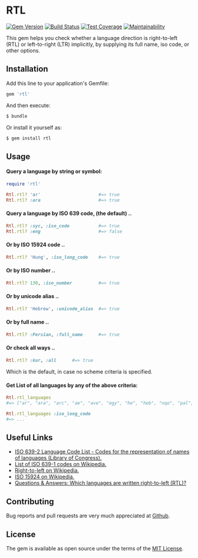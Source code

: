 # RTL
[![Gem Version](https://badge.fury.io/rb/rtl.svg)](https://rubygems.org/gems/rtl)
[![Build Status](https://travis-ci.org/abarrak/rtl.svg?branch=master)](https://travis-ci.org/abarrak/rtl)
[![Test Coverage](https://api.codeclimate.com/v1/badges/e6e976b150ddabbc4665/test_coverage)](https://codeclimate.com/github/abarrak/rtl/test_coverage)
[![Maintainability](https://api.codeclimate.com/v1/badges/e6e976b150ddabbc4665/maintainability)](https://codeclimate.com/github/abarrak/rtl/maintainability)

This gem helps you check whether a language direction is right-to-left (RTL) or left-to-right (LTR) implicitly, by supplying its full name, iso code, or other options.

## Installation

Add this line to your application's Gemfile:

```ruby
gem 'rtl'
```

And then execute:

```sh
$ bundle
```

Or install it yourself as:

```sh
$ gem install rtl
```

## Usage

#### Query a language by string or symbol:

```ruby
require 'rtl'

Rtl.rtl? 'ar'                      #=> true
Rtl.rtl? :ara                      #=> true
```

#### Query a language by ISO 639 code, (the default) ..

```ruby
Rtl.rtl? :syc, :iso_code           #=> true
Rtl.rtl? :eng                      #=> false
```

#### Or by ISO 15924 code .. 

```ruby
Rtl.rtl? 'Hung', :iso_long_code    #=> true
```

#### Or by ISO number ..

```ruby
Rtl.rtl? 130, :iso_number          #=> true
```

#### Or by unicode alias ..
```ruby
Rtl.rtl? 'Hebrew', :unicode_alias  #=> true
```

#### Or by full name ..

```ruby
Rtl.rtl? :Persian, :full_name      #=> true
```

#### Or check all ways ..

```ruby
Rtl.rtl? :kur, :all      #=> true
```

Which is the default, in case no scheme criteria is specified.


#### Get List of all languages by any of the above criteria:

```ruby
Rtl.rtl_languages
#=> ["ar", "ara", "arc", "ae", "ave", "egy", "he", "heb", "nqo", "pal", "phn", "sam", "syc", "syr", "fa", "per", "fas", "ku", "kur"]

Rtl.rtl_languages :iso_long_code
#=> ...
```

## Useful Links
* [ISO 639-2 Language Code List - Codes for the representation of names of languages (Library of Congress).](https://www.loc.gov/standards/iso639-2/php/code_list.php)
* [List of ISO 639-1 codes on Wikipedia.](https://en.wikipedia.org/wiki/List_of_ISO_639-1_codes)
* [Right-to-left on Wikipedia.](https://en.wikipedia.org/wiki/Right-to-left)
* [ISO 15924 on Wikipedia.](https://en.wikipedia.org/wiki/ISO_15924)
* [Questions & Answers: Which languages are written right-to-left (RTL)?](http://www.i18nguy.com/temp/rtl.html)

## Contributing

Bug reports and pull requests are very much appreciated at [Github](https://github.com/abarrak/rtl).


## License
The gem is available as open source under the terms of the [MIT License](http://opensource.org/licenses/MIT).


